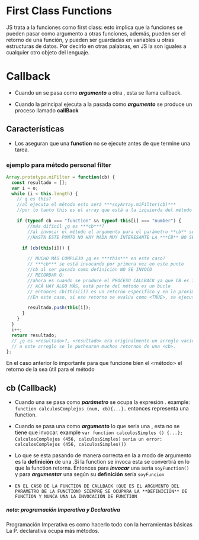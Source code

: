 # First Class Functions
 JS trata a la funciones como first class: esto implica que la funciones se pueden pasar como argumento a otras funciones, además, pueden ser el retorno de una función, y pueden ser guardadas en variables u otras estructuras de datos.
 Por decirlo en otras palabras, en JS la <function> son iguales a cualquier otro objeto del lenguaje.

# Callback

* Cuando un <function> se pasa como ***argumento*** a otra <function>, esta se llama callback.

* Cuando la <function> principal ejecuta a la <function> pasada como ***argumento*** se produce un proceso llamado **callBack**

## Características

* Los <procesos-callback> aseguran que una **function** no se ejecute antes de que termine una tarea.

### ejemplo para método personal filter

```javascript
Array.prototype.miFilter = function(cb) {
  const resultado = [];
  var i = o;
  while (i < this.length) {
    // q es this?
    //al ejecuta el método esto será ***soyArray.miFilter(cb)***
    //por lo tanto this es el array que está a la izquierda del método

    if (typeof cb === "function" && typeof this[i] === "number") {
        //más difícil ¿q es ***cb***?
        //al invocar el método el argumento para el parámetro **cb** será la definición de una función
        //HASTA ESTE PUNTO NO HAY NADA MUY INTERESANTE LA ***CB** NO SE HA OCUPADO, SOLO SE VERIFICO SU NATURALEZA

      if (cb(this[i])) {

        // MUCHO MÁS COMPLEJO ¿q es ***this*** en este caso?
        // ***cb*** se está invocando por primera vez en este punto
        //cb al ser pasado como definición NO SE INVOCO
        // RECORDAR Q:
        //ahora es cuando se produce el PROCESO CALLBACK ya que CB es invocada <cb()>
        // ACÁ HAY ALGO MÁS, está parte del método es un bucle
        // entonces cb(this(i)) es un retorno especifico y en la proxima vuelta del bucle será otro retorno
        //En este caso, si ese retorno se evalúa como <TRUE>, se ejecutará la siguiente línea.

        resultado.push(this[i]);
      }
    }
  }
  i++;
  return resultado;
  // ¿q es <resultado>?, <resultado> era originalmente un arreglo vacío
  // a este arreglo se le puchearon muchos retornos de una <cb>.
};
```

En el caso anterior lo importante para que funcione bien el <método> el retorno de la <cb>  sea útil para el método

    
## cb (Callback)
* Cuando una <function> se pasa como ***parámetro*** se ocupa la expresión <cb>. example: `function calculosComplejos (num, cb){...}.` entonces <cb> representa una function.
* Cuando se pasa una <function> como ***argumento*** lo que seria una <callback>, esta no se tiene que invocar.
    example `var function calculosSimples () {...}; CalculosComplejos (456, calculosSimples)`
    `seria un error: calculosComplejos (456, calculosSimples())`

* Lo que se esta pasando de manera correcta en la <function> a modo de argumento es la **definición** de una <function> .Si la function se invoca esta se convertirá en lo que la function retorna. Entonces para ***invocar*** una <function> seria `soyFunction()` y para ***argumentar*** una <function> según su **definición** sería `soyFuncion`

* `EN EL CASO DE LA FUNCTION DE CALLBACK (QUE ES EL ARGUMENTO DEL PARÁMETRO DE LA FUNCTION) SIEMPRE SE OCUPARA LA **DEFINICIÓN** DE FUNCTION Y NUNCA UNA LA INVOCACIÓN DE FUNCTION`

##### nota: programación Imperativa y Declarativa

Programación Imperativa es como hacerlo todo con la herramientas básicas
La P. declarativa ocupa más métodos.

